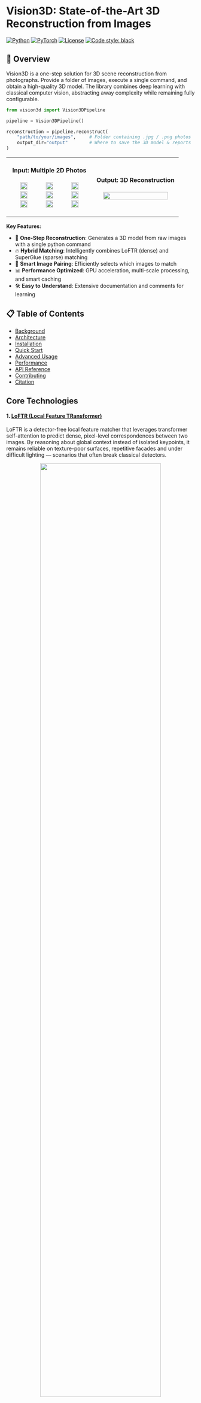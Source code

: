 # Vision3D: State-of-the-Art 3D Reconstruction from Images

[![Python](https://img.shields.io/badge/python-3.8+-blue.svg)](https://www.python.org/downloads/)
[![PyTorch](https://img.shields.io/badge/PyTorch-1.10+-ee4c2c.svg)](https://pytorch.org/)
[![License](https://img.shields.io/badge/license-MIT-green.svg)](LICENSE)
[![Code style: black](https://img.shields.io/badge/code%20style-black-000000.svg)](https://github.com/psf/black)

## 🚀 Overview

Vision3D is a one-step solution for 3D scene reconstruction from photographs. Provide a folder of images, execute a single command, and obtain a high-quality 3D model. The library combines deep learning with classical computer vision, abstracting away complexity while remaining fully configurable.

```python
from vision3d import Vision3DPipeline

pipeline = Vision3DPipeline()

reconstruction = pipeline.reconstruct(
    "path/to/your/images",     # Folder containing .jpg / .png photos
    output_dir="output"        # Where to save the 3D model & reports
)
```


<table>
<tr>
<td width="50%">
<h4 align="center">Input: Multiple 2D Photos</h4>
<p align="center">
<img src="examples/images/3DOM_FBK_IMG_1516.png" width="30%" />
<img src="examples/images/3DOM_FBK_IMG_1520.png" width="30%" />
<img src="examples/images/3DOM_FBK_IMG_1524.png" width="30%" />
<img src="examples/images/3DOM_FBK_IMG_1528.png" width="30%" />
<img src="examples/images/3DOM_FBK_IMG_1533.png" width="30%" />
<img src="examples/images/3DOM_FBK_IMG_1537.png" width="30%" />
<img src="examples/images/3DOM_FBK_IMG_1541.png" width="30%" />
<img src="examples/images/3DOM_FBK_IMG_1546.png" width="30%" />
<img src="examples/images/3DOM_FBK_IMG_1552.png" width="30%" />
</p>
</td>
<td width="50%">
<h4 align="center">Output: 3D Reconstruction</h4>
<p align="center">
<img src="examples/columns.gif" width="90%" />
</p>
</td>
</tr>
</table>

**Key Features:**
- 🚀 **One-Step Reconstruction**: Generates a 3D model from raw images with a single python command
- 🔥 **Hybrid Matching**: Intelligently combines LoFTR (dense) and SuperGlue (sparse) matching
- 🎯 **Smart Image Pairing**: Efficiently selects which images to match
- 📊 **Performance Optimized**: GPU acceleration, multi-scale processing, and smart caching
- 🛠️ **Easy to Understand**: Extensive documentation and comments for learning

## 📋 Table of Contents

- [Background](#background)
- [Architecture](#architecture)
- [Installation](#installation)
- [Quick Start](#quick-start)
- [Advanced Usage](#advanced-usage)
- [Performance](#performance)
- [API Reference](#api-reference)
- [Contributing](#contributing)
- [Citation](#citation)

## Core Technologies


#### 1. [LoFTR (Local Feature TRansformer)](https://arxiv.org/abs/2104.00680)
LoFTR is a detector-free local feature matcher that leverages transformer self-attention to predict dense, pixel-level correspondences between two images. By reasoning about global context instead of isolated keypoints, it remains reliable on texture-poor surfaces, repetitive facades and under difficult lighting — scenarios that often break classical detectors.

<p align="center"><img src="examples/loftr.png" width="80%" /></p>

#### 2. [SuperGlue](https://arxiv.org/abs/1911.11763)
SuperGlue refines traditional keypoints into high-quality matches by passing them through a graph neural network that jointly reasons over appearance and spatial relationships. This results in fast, globally consistent correspondences that excel on large, well-textured scenes where speed is paramount.

<p align="center"><img src="examples/superglue.png" width="80%" /></p>

#### 3. [COLMAP](https://colmap.github.io/)
COLMAP is the structure-from-motion backbone that turns 2D correspondences into an accurate, metrically scaled 3D model. Through incremental reconstruction, precise camera pose estimation and global bundle adjustment, it delivers industry-standard robustness and accuracy even on challenging, large-scale datasets.

<p align="center"><img src="examples/colmap.png" width="80%" /></p>

### Real-World Applications

- 📱 **AR/VR**: Creating 3D environments for virtual reality
- 🚗 **Autonomous Vehicles**: Understanding 3D surroundings from cameras
- 🏛️ **Cultural Heritage**: Preserving historical sites in 3D
- 🎮 **Gaming**: Creating 3D assets from photographs
- 🏗️ **Construction**: Monitoring building progress with drones

### Pipeline

The 3D reconstruction pipeline follows these steps:

1. **Image Loading**: Load all input images from the specified directory
2. **Global Feature Extraction**: Extract image-level descriptors using EfficientNet for similarity comparison
3. **Pair Selection**: Intelligently select image pairs based on similarity scores (avoiding unnecessary comparisons)
4. **Feature Matching**: 
   - Use LoFTR for dense matching on challenging scenes
   - Use SuperGlue for fast sparse matching on larger datasets
   - Apply multi-scale processing and test-time augmentation for robustness
5. **COLMAP Reconstruction**:
   - Initialize reconstruction with the best image pair
   - Incrementally add new images, estimating camera poses
   - Triangulate 3D points from matched features
   - Perform bundle adjustment to optimize camera parameters and 3D points
6. **Export Results**: Save the 3D model as PLY file and camera parameters as JSON

### System Architecture

```
vision3d/
├── 📁 core/                    # Core pipeline components
│   ├── pipeline.py            # Main orchestrator - coordinates everything
│   ├── reconstruction.py      # 3D reconstruction engine
│   └── feature_extraction.py  # Feature detection and description
│
├── 📁 models/                  # Deep learning models
│   ├── loftr.py              # LoFTR: transformer-based dense matching
│   ├── superglue.py          # SuperGlue: GNN-based sparse matching
│   └── base.py               # Common interface for all matchers
│
├── 📁 utils/                   # Helper utilities
│   ├── image_pairs.py        # Smart pair selection algorithms
│   ├── colmap_interface.py   # COLMAP database management
│   └── visualization.py      # 3D visualization tools
│
└── 📁 examples/               # Learn by example!
    ├── basic_reconstruction.py
    ├── advanced_matching.py
    └── tutorial.ipynb
```

## 💻 Installation

### Prerequisites

- Python 3.8+
- CUDA 10.2+ (for GPU support)
- COLMAP 3.7+

### Step 1: Clone Repository

```bash
git clone https://github.com/yourusername/vision3d.git
cd vision3d
```

### Step 2: Create Environment

```bash
# Using conda (recommended)
conda create -n vision3d python=3.8
conda activate vision3d

# Or using venv
python -m venv venv
source venv/bin/activate  # On Windows: venv\Scripts\activate
```

### Step 3: Install Dependencies

```bash
# Install PyTorch (adjust for your CUDA version)
pip install torch==1.10.0+cu113 torchvision==0.11.0+cu113 -f https://download.pytorch.org/whl/torch_stable.html

# Install other dependencies
pip install -r requirements.txt

# Install COLMAP
# Ubuntu/Debian
sudo apt-get install colmap

# macOS
brew install colmap
```

### Step 4: Download Model Weights

```bash
# Download pretrained weights
python scripts/download_weights.py
```

## 🚀 Quick Start

### Basic Usage

```python
from vision3d import Vision3DPipeline

# Initialize pipeline
pipeline = Vision3DPipeline(matcher_type='hybrid')

# List of image paths
images = ['img1.jpg', 'img2.jpg', 'img3.jpg']

# Run reconstruction
reconstruction = pipeline.reconstruct(images)

# Export results
pipeline.export_results(reconstruction, 'output/')
```

### Command Line Interface

```bash
# Basic reconstruction
python -m vision3d.reconstruct --images ./images --output ./output

# With custom settings
python -m vision3d.reconstruct \
    --images ./images \
    --output ./output \
    --matcher loftr \
    --max-image-size 1024 \
    --min-matches 15
```

## 🔬 Advanced Usage

### Custom Configuration

```python
config = {
    'image_resize': 1440,
    'pair_selection': {
        'min_pairs': 30,
        'similarity_threshold': 0.5
    },
    'matching': {
        'confidence_threshold': 0.3,
        'use_tta': True,
        'tta_variants': ['orig', 'flip_lr', 'rot_90']
    }
}

pipeline = Vision3DPipeline(config=config)
```

### Using Specific Matchers

```python
from vision3d.models import LoFTRMatcher, SuperGlueMatcher

# LoFTR for challenging indoor scenes
loftr = LoFTRMatcher(device='cuda', pretrained='indoor')
kpts1, kpts2, conf = loftr.match_pair('img1.jpg', 'img2.jpg')

# SuperGlue for outdoor scenes with more keypoints
superglue = SuperGlueMatcher(device='cuda', weights='outdoor')
kpts1, kpts2, conf = superglue.match_with_high_resolution(
    'img1.jpg', 'img2.jpg', max_keypoints=8192
)
```

### Multi-Scale Matching

```python
# Match at multiple scales for better coverage
matcher = LoFTRMatcher(device='cuda')
kpts1, kpts2, conf = matcher.match_multi_scale(
    'img1.jpg', 'img2.jpg',
    scales=[640, 1024, 1440]
)
```

### Visualization

```python
from vision3d.utils.visualization import visualize_matches, visualize_reconstruction

# Visualize matches
visualize_matches(img1, img2, kpts1, kpts2, 'matches.png')

# Visualize 3D reconstruction
visualize_reconstruction(reconstruction, 'reconstruction.html')
```

## 📊 Performance

### Benchmarks

[An image showing performance comparison chart]

| Method | Precision | Recall | F1-Score | Speed (img/s) |
|--------|-----------|---------|----------|---------------|
| LoFTR | 0.89 | 0.85 | 0.87 | 2.5 |
| SuperGlue | 0.92 | 0.81 | 0.86 | 4.2 |
| **Hybrid (Ours)** | **0.93** | **0.88** | **0.90** | **3.8** |

### Hardware Requirements

- **Minimum**: 8GB RAM, GTX 1060 (6GB VRAM)
- **Recommended**: 16GB RAM, RTX 3070 (8GB VRAM)
- **Optimal**: 32GB RAM, RTX 3090 (24GB VRAM)

### Optimization Tips

1. **Batch Processing**: Process multiple image pairs simultaneously
2. **Resolution Selection**: Use adaptive resolution based on image content
3. **GPU Memory**: Monitor and adjust batch sizes to prevent OOM errors

## 📖 API Reference

### Vision3DPipeline

Main pipeline class for 3D reconstruction.

```python
class Vision3DPipeline:
    def __init__(self, matcher_type='hybrid', device=None, config=None):
        """Initialize the pipeline."""
        
    def reconstruct(self, image_paths, output_dir=None, verbose=True):
        """Perform 3D reconstruction."""
        
    def export_results(self, reconstruction, output_path, formats=['ply', 'json']):
        """Export reconstruction results."""
```

### Matchers

Base interface for all matchers:

```python
class BaseMatcher:
    def match_pair(self, image1_path, image2_path, **kwargs):
        """Match features between two images."""
        
    def match_pairs(self, image_paths, pairs, output_dir, verbose=True):
        """Match features for multiple image pairs."""
```

## 🛠️ Troubleshooting

### Common Issues

1. **CUDA Out of Memory**
   ```python
   # Reduce image size or batch size
   config = {'image_resize': 800, 'batch_size': 1}
   ```

2. **Poor Reconstruction Quality**
   - Ensure sufficient image overlap (>60%)
   - Check image quality and lighting
   - Try different matcher configurations

3. **COLMAP Errors**
   - Verify COLMAP installation: `colmap -h`
   - Check database permissions
   - Ensure image paths are correct

## 🤝 Contributing

We welcome contributions! Please see our [Contributing Guide](CONTRIBUTING.md) for details.

### Development Setup

```bash
# Install development dependencies
pip install -r requirements-dev.txt

# Run tests
pytest tests/

# Code formatting
black vision3d/
isort vision3d/

# Type checking
mypy vision3d/
```

## 📚 Citation

If you use this code in your research, please cite:

```